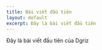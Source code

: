 ```yaml
---
title: Bài viết đầu tiên
layout: default 
excerpt: Đây là bài viết đầu tiên
---
```


Đây là bài viết đầu tiên của Dgriz  